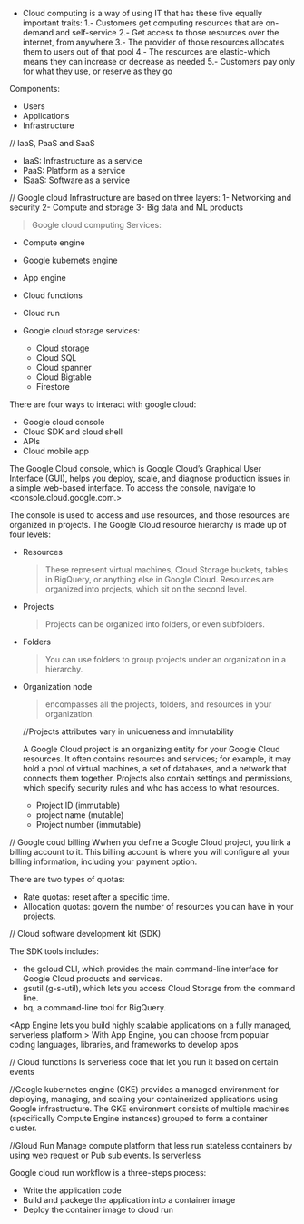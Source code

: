 <!-- what's the cloud? -->

- Cloud computing is a way of using IT that has these five equally important traits:
  1.- Customers get computing resources that are on-demand and self-service
  2.- Get access to those resources over the internet, from anywhere
  3.- The provider of those resources allocates them to users out of that pool
  4.- The resources are elastic-which means they can increase or decrease as needed
  5.- Customers pay only for what they use, or reserve as they go
 
Components:

- Users
- Applications
- Infrastructure

// IaaS, PaaS and SaaS

- IaaS: Infrastructure as a service
- PaaS: Platform as a service
- ISaaS: Software as a service

// Google cloud Infrastructure are based on three layers:
  1- Networking and security
  2- Compute and storage
  3- Big data and ML products


> Google cloud computing Services:
  - Compute engine
  - Google kubernets engine
  - App engine
  - Cloud functions
  - Cloud run

- Google cloud storage services:
  - Cloud storage
  - Cloud SQL
  - Cloud spanner
  - Cloud Bigtable
  - Firestore

<!-- MODULE 2 -->

There are four ways to interact with google cloud:

- Google cloud console
- Cloud SDK and cloud shell
- APIs
- Cloud mobile app

The Google Cloud console, which is Google Cloud’s Graphical User Interface (GUI), helps you deploy, scale, and diagnose production issues in a simple web-based interface.
To access the console, navigate to <console.cloud.google.com.>

The console is used to access and use resources, and those resources are organized in projects.
The Google Cloud resource hierarchy is made up of four levels:

- Resources
  > These represent virtual machines, Cloud Storage buckets, tables in BigQuery, or anything else in Google Cloud. Resources are organized into projects, which sit on the second level.

- Projects
  > Projects can be organized into folders, or even subfolders.

- Folders
  > You can use folders to group projects under an organization in a hierarchy.

- Organization node
  > encompasses all the projects, folders, and resources in your organization.

  //Projects attributes vary in uniqueness and immutability

  A Google Cloud project is an organizing entity for your Google Cloud resources. It often contains resources and services; for example, it may hold a pool of virtual machines, a set of databases, and a network that connects them together. Projects also contain settings and permissions, which specify security rules and who has access to what resources.

  - Project ID (immutable)
  - project name (mutable)
  - Project number (immutable)



// Google coud billing
  Wwhen you define a Google Cloud project, you link a billing account to it.
  This billing account is where you will configure all your billing information, including your payment option.

There are two types of quotas:

- Rate quotas: reset after a specific time.
- Allocation quotas: govern the number of resources you can have in your projects.

// Cloud software development kit (SDK)
<SDK lets users run Google Cloud command-line tools from a local desktop. >

The SDK tools includes:

- the gcloud CLI, which provides the main command-line interface for Google Cloud products and services.
- gsutil (g-s-util), which lets you access Cloud Storage from the command line.
- bq, a command-line tool for BigQuery.

<Cloud Shell provides command-line access to cloud resources directly from a browser.>

<App Engine lets you build highly scalable applications on a fully managed, serverless platform.>
With App Engine, you can choose from popular coding languages, libraries, and frameworks to develop apps

// Cloud functions
Is serverless code that let you run it based on certain events

//Google kubernetes engine (GKE)
provides a managed environment for deploying, managing, and scaling your containerized applications using Google infrastructure. The GKE environment consists of multiple machines (specifically Compute Engine instances) grouped to form a container cluster.

//Gloud Run
Manage compute platform that less run stateless containers by using web request or Pub sub events. Is serverless

Google cloud run workflow is a three-steps process:

- Write the application code
- Build and packege the application into a container image
- Deploy the container image to cloud run
